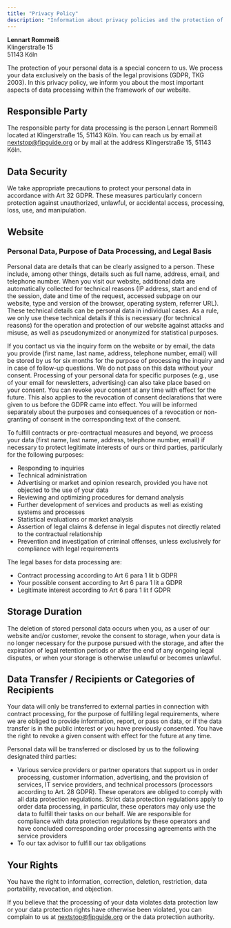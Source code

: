 ```yaml
---
title: "Privacy Policy"
description: "Information about privacy policies and the protection of personal data in the FIP Guide."
---
```


**Lennart Rommeiß**\
Klingerstraße 15\
51143 Köln

The protection of your personal data is a special concern to us. We process your data exclusively on the basis of the legal provisions (GDPR, TKG 2003). In this privacy policy, we inform you about the most important aspects of data processing within the framework of our website.

## Responsible Party
The responsible party for data processing is the person Lennart Rommeiß located at Klingerstraße 15, 51143 Köln. You can reach us by email at [nextstop@fipguide.org](mailto:nextstop@fipguide.org) or by mail at the address Klingerstraße 15, 51143 Köln.

## Data Security
We take appropriate precautions to protect your personal data in accordance with Art 32 GDPR. These measures particularly concern protection against unauthorized, unlawful, or accidental access, processing, loss, use, and manipulation.

## Website
### Personal Data, Purpose of Data Processing, and Legal Basis
Personal data are details that can be clearly assigned to a person. These include, among other things, details such as full name, address, email, and telephone number. When you visit our website, additional data are automatically collected for technical reasons (IP address, start and end of the session, date and time of the request, accessed subpage on our website, type and version of the browser, operating system, referrer URL). These technical details can be personal data in individual cases. As a rule, we only use these technical details if this is necessary (for technical reasons) for the operation and protection of our website against attacks and misuse, as well as pseudonymized or anonymized for statistical purposes.

If you contact us via the inquiry form on the website or by email, the data you provide (first name, last name, address, telephone number, email) will be stored by us for six months for the purpose of processing the inquiry and in case of follow-up questions. We do not pass on this data without your consent. Processing of your personal data for specific purposes (e.g., use of your email for newsletters, advertising) can also take place based on your consent. You can revoke your consent at any time with effect for the future. This also applies to the revocation of consent declarations that were given to us before the GDPR came into effect. You will be informed separately about the purposes and consequences of a revocation or non-granting of consent in the corresponding text of the consent.

To fulfill contracts or pre-contractual measures and beyond, we process your data (first name, last name, address, telephone number, email) if necessary to protect legitimate interests of ours or third parties, particularly for the following purposes:

* Responding to inquiries
* Technical administration
* Advertising or market and opinion research, provided you have not objected to the use of your data
* Reviewing and optimizing procedures for demand analysis
* Further development of services and products as well as existing systems and processes
* Statistical evaluations or market analysis
* Assertion of legal claims & defense in legal disputes not directly related to the contractual relationship
* Prevention and investigation of criminal offenses, unless exclusively for compliance with legal requirements

The legal bases for data processing are:

* Contract processing according to Art 6 para 1 lit b GDPR
* Your possible consent according to Art 6 para 1 lit a GDPR
* Legitimate interest according to Art 6 para 1 lit f GDPR

## Storage Duration
The deletion of stored personal data occurs when you, as a user of our website and/or customer, revoke the consent to storage, when your data is no longer necessary for the purpose pursued with the storage, and after the expiration of legal retention periods or after the end of any ongoing legal disputes, or when your storage is otherwise unlawful or becomes unlawful.

## Data Transfer / Recipients or Categories of Recipients
Your data will only be transferred to external parties in connection with contract processing, for the purpose of fulfilling legal requirements, where we are obliged to provide information, report, or pass on data, or if the data transfer is in the public interest or you have previously consented. You have the right to revoke a given consent with effect for the future at any time.

Personal data will be transferred or disclosed by us to the following designated third parties:

* Various service providers or partner operators that support us in order processing, customer information, advertising, and the provision of services, IT service providers, and technical processors (processors according to Art. 28 GDPR). These operators are obliged to comply with all data protection regulations. Strict data protection regulations apply to order data processing, in particular, these operators may only use the data to fulfill their tasks on our behalf. We are responsible for compliance with data protection regulations by these operators and have concluded corresponding order processing agreements with the service providers
* To our tax advisor to fulfill our tax obligations

## Your Rights
You have the right to information, correction, deletion, restriction, data portability, revocation, and objection.

If you believe that the processing of your data violates data protection law or your data protection rights have otherwise been violated, you can complain to us at [nextstop@fipguide.org](mailto:nextstop@fipguide.org) or the data protection authority.
